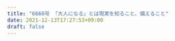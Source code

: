 ```yaml
---
title: "6668号 「大人になる」とは現実を知ること、備えること"
date: 2021-12-13T17:27:53+09:00
draft: false
---
```


```
```

```
```
